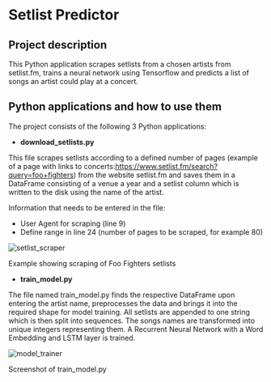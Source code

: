 # Setlist Predictor
## Project description
This Python application scrapes setlists from a chosen artists from setlist.fm, trains a neural network using Tensorflow and predicts a list of songs an artist could play at a concert.

## Python applications and how to use them
The project consists of the following 3 Python applications:

- **download_setlists.py**

This file scrapes setlists according to a defined number of pages (example of a page with links to concerts:https://www.setlist.fm/search?query=foo+fighters) from the website setlist.fm and saves them in a DataFrame consisting of a venue a year and a setlist column which is written to the disk using the name of the artist.

Information that needs to be entered in the file:
- User Agent for scraping (line 9)
- Define range in line 24 (number of pages to be scraped, for example 80)

![setlist_scraper](https://user-images.githubusercontent.com/72550661/109695076-cb839180-7b8b-11eb-9d8f-8589023f4f22.PNG)

Example showing scraping of Foo Fighters setlists


- **train_model.py**

The file named train_model.py finds the respective DataFrame upon entering the artist name, preprocesses the data and brings it into the required shape for model training. All setlists are appended to one string which is then split into sequences. The songs names are transformed into unique integers representing them. A Recurrent Neural Network with a Word Embedding and LSTM layer is trained.

![model_trainer](https://user-images.githubusercontent.com/72550661/109695898-c1ae5e00-7b8c-11eb-86b2-cb39e1f6bdb4.PNG)

Screenshot of train_model.py
